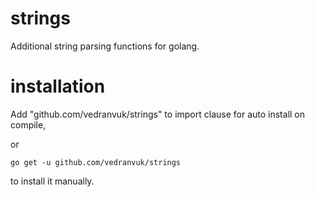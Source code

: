 strings
=======

Additional string parsing functions for golang.

installation
============

Add "github.com/vedranvuk/strings" to import clause for auto install on compile, 

or

`go get -u github.com/vedranvuk/strings` 

to install it manually.
